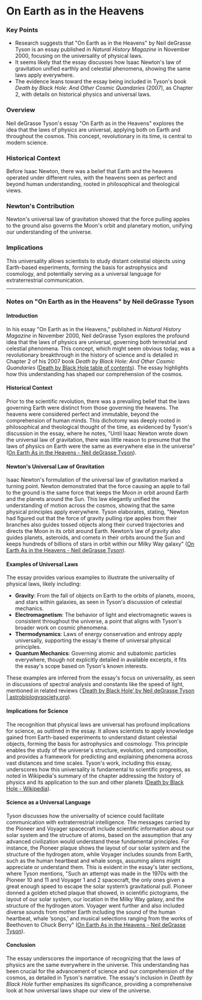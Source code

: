 # On Earth as in the Heavens

### Key Points
- Research suggests that "On Earth as in the Heavens" by Neil deGrasse Tyson is an essay published in *Natural History Magazine* in November 2000, focusing on the universality of physical laws.
- It seems likely that the essay discusses how Isaac Newton's law of gravitation unified earthly and celestial phenomena, showing the same laws apply everywhere.
- The evidence leans toward the essay being included in Tyson's book *Death by Black Hole: And Other Cosmic Quandaries* (2007), as Chapter 2, with details on historical physics and universal laws.

### Overview
Neil deGrasse Tyson's essay "On Earth as in the Heavens" explores the idea that the laws of physics are universal, applying both on Earth and throughout the cosmos. This concept, revolutionary in its time, is central to modern science.

### Historical Context
Before Isaac Newton, there was a belief that Earth and the heavens operated under different rules, with the heavens seen as perfect and beyond human understanding, rooted in philosophical and theological views.

### Newton's Contribution
Newton's universal law of gravitation showed that the force pulling apples to the ground also governs the Moon's orbit and planetary motion, unifying our understanding of the universe.

### Implications
This universality allows scientists to study distant celestial objects using Earth-based experiments, forming the basis for astrophysics and cosmology, and potentially serving as a universal language for extraterrestrial communication.

---

### Notes on "On Earth as in the Heavens" by Neil deGrasse Tyson

#### Introduction
In his essay "On Earth as in the Heavens," published in *Natural History Magazine* in November 2000, Neil deGrasse Tyson explores the profound idea that the laws of physics are universal, governing both terrestrial and celestial phenomena. This concept, which might seem obvious today, was a revolutionary breakthrough in the history of science and is detailed in Chapter 2 of his 2007 book *Death by Black Hole: And Other Cosmic Quandaries* ([Death by Black Hole table of contents](https://catdir.loc.gov/catdir/toc/ecip0616/2006022058.html)). The essay highlights how this understanding has shaped our comprehension of the cosmos.

#### Historical Context
Prior to the scientific revolution, there was a prevailing belief that the laws governing Earth were distinct from those governing the heavens. The heavens were considered perfect and immutable, beyond the comprehension of human minds. This dichotomy was deeply rooted in philosophical and theological thought of the time, as evidenced by Tyson's discussion in the essay, where he notes, "Until Isaac Newton wrote down the universal law of gravitation, there was little reason to presume that the laws of physics on Earth were the same as everywhere else in the universe" ([On Earth As in the Heavens - Neil deGrasse Tyson](https://neildegrassetyson.com/essays/2000-11-on-earth-as-in-the-heavens/)).

#### Newton's Universal Law of Gravitation
Isaac Newton's formulation of the universal law of gravitation marked a turning point. Newton demonstrated that the force causing an apple to fall to the ground is the same force that keeps the Moon in orbit around Earth and the planets around the Sun. This law elegantly unified the understanding of motion across the cosmos, showing that the same physical principles apply everywhere. Tyson elaborates, stating, "Newton had figured out that the force of gravity pulling ripe apples from their branches also guides tossed objects along their curved trajectories and directs the Moon in its orbit around Earth. Newton’s law of gravity also guides planets, asteroids, and comets in their orbits around the Sun and keeps hundreds of billions of stars in orbit within our Milky Way galaxy" ([On Earth As in the Heavens - Neil deGrasse Tyson](https://neildegrassetyson.com/essays/2000-11-on-earth-as-in-the-heavens/)).

#### Examples of Universal Laws
The essay provides various examples to illustrate the universality of physical laws, likely including:

- **Gravity**: From the fall of objects on Earth to the orbits of planets, moons, and stars within galaxies, as seen in Tyson's discussion of celestial mechanics.
- **Electromagnetism**: The behavior of light and electromagnetic waves is consistent throughout the universe, a point that aligns with Tyson's broader work on cosmic phenomena.
- **Thermodynamics**: Laws of energy conservation and entropy apply universally, supporting the essay's theme of universal physical principles.
- **Quantum Mechanics**: Governing atomic and subatomic particles everywhere, though not explicitly detailed in available excerpts, it fits the essay's scope based on Tyson's known interests.

These examples are inferred from the essay's focus on universality, as seen in discussions of spectral analysis and constants like the speed of light, mentioned in related reviews ([‘Death by Black Hole’ by Neil deGrasse Tyson | astrobiologysociety.org](https://astrobiologysociety.org/death-by-black-hole-by-neil-degrasse-tyson/)).

#### Implications for Science
The recognition that physical laws are universal has profound implications for science, as outlined in the essay. It allows scientists to apply knowledge gained from Earth-based experiments to understand distant celestial objects, forming the basis for astrophysics and cosmology. This principle enables the study of the universe's structure, evolution, and composition, and provides a framework for predicting and explaining phenomena across vast distances and time scales. Tyson's work, including this essay, underscores how this universality is fundamental to scientific progress, as noted in Wikipedia's summary of the chapter addressing the history of physics and its application to the sun and other planets ([Death by Black Hole - Wikipedia](https://en.wikipedia.org/wiki/Death_by_Black_Hole)).

#### Science as a Universal Language
Tyson discusses how the universality of science could facilitate communication with extraterrestrial intelligence. The messages carried by the Pioneer and Voyager spacecraft include scientific information about our solar system and the structure of atoms, based on the assumption that any advanced civilization would understand these fundamental principles. For instance, the Pioneer plaque shows the layout of our solar system and the structure of the hydrogen atom, while Voyager includes sounds from Earth, such as the human heartbeat and whale songs, assuming aliens might appreciate or understand them. This is evident in the essay's later sections, where Tyson mentions, "Such an attempt was made in the 1970s with the Pioneer 10 and 11 and Voyager 1 and 2 spacecraft, the only ones given a great enough speed to escape the solar system’s gravitational pull. Pioneer donned a golden etched plaque that showed, in scientific pictograms, the layout of our solar system, our location in the Milky Way galaxy, and the structure of the hydrogen atom. Voyager went further and also included diverse sounds from mother Earth including the sound of the human heartbeat, whale ‘songs,’ and musical selections ranging from the works of Beethoven to Chuck Berry" ([On Earth As in the Heavens - Neil deGrasse Tyson](https://neildegrassetyson.com/essays/2000-11-on-earth-as-in-the-heavens/)).

#### Conclusion
The essay underscores the importance of recognizing that the laws of physics are the same everywhere in the universe. This understanding has been crucial for the advancement of science and our comprehension of the cosmos, as detailed in Tyson's narrative. The essay's inclusion in *Death by Black Hole* further emphasizes its significance, providing a comprehensive look at how universal laws shape our view of the universe.
